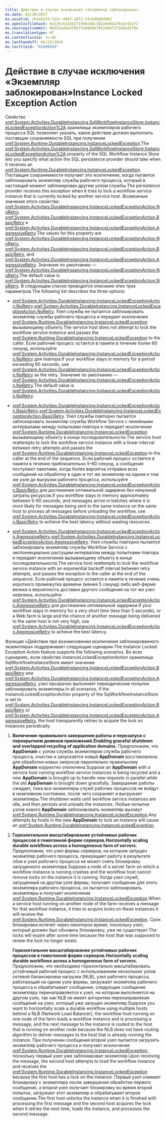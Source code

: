 ```yaml
---
title: Действие в случае исключения «Экземпляр заблокирован»
ms.date: 03/30/2017
ms.assetid: 164a5419-315c-4987-ad72-54cbdb88d402
ms.openlocfilehash: 0cb39c51436271999c66c30210e0da79adc92e72
ms.sourcegitcommit: 9b552addadfb57fab0b9e7852ed4f1f1b8a42f8e
ms.translationtype: HT
ms.contentlocale: ru-RU
ms.lasthandoff: 04/23/2019
ms.locfileid: "61699543"
---
```

# <a name="instance-locked-exception-action"></a><span data-ttu-id="a7cac-102">Действие в случае исключения «Экземпляр заблокирован»</span><span class="sxs-lookup"><span data-stu-id="a7cac-102">Instance Locked Exception Action</span></span>
<span data-ttu-id="a7cac-103">Свойство <xref:System.Activities.DurableInstancing.SqlWorkflowInstanceStore.InstanceLockedExceptionAction%2A> хранилища экземпляров рабочего процесса SQL позволяет указать, какое действие должен выполнить поставщик сохраняемости SQL при получении <xref:System.Runtime.DurableInstancing.InstanceLockedException>.</span><span class="sxs-lookup"><span data-stu-id="a7cac-103">The <xref:System.Activities.DurableInstancing.SqlWorkflowInstanceStore.InstanceLockedExceptionAction%2A> property of the SQL Workflow Instance Store lets you specify what action the SQL persistence provider should take when it receives an <xref:System.Runtime.DurableInstancing.InstanceLockedException>.</span></span> <span data-ttu-id="a7cac-104">Поставщик сохраняемости получает это исключение, когда пытается заблокировать экземпляр службы рабочего процесса, который в настоящий момент заблокирован другим узлом службы.</span><span class="sxs-lookup"><span data-stu-id="a7cac-104">The persistence provider receives this exception when it tries to lock a workflow service instance that is currently locked by another service host.</span></span> <span data-ttu-id="a7cac-105">Возможные значения этого свойства: <xref:System.Activities.DurableInstancing.InstanceLockedExceptionAction.NoRetry>, <xref:System.Activities.DurableInstancing.InstanceLockedExceptionAction.BasicRetry> и <xref:System.Activities.DurableInstancing.InstanceLockedExceptionAction.AggressiveRetry>.</span><span class="sxs-lookup"><span data-stu-id="a7cac-105">The values for this property are <xref:System.Activities.DurableInstancing.InstanceLockedExceptionAction.NoRetry>, <xref:System.Activities.DurableInstancing.InstanceLockedExceptionAction.BasicRetry>, and <xref:System.Activities.DurableInstancing.InstanceLockedExceptionAction.AggressiveRetry>.</span></span> <span data-ttu-id="a7cac-106">Значение по умолчанию — <xref:System.Activities.DurableInstancing.InstanceLockedExceptionAction.NoRetry>.</span><span class="sxs-lookup"><span data-stu-id="a7cac-106">The default value is <xref:System.Activities.DurableInstancing.InstanceLockedExceptionAction.NoRetry>.</span></span> <span data-ttu-id="a7cac-107">В следующем списке приводится описание этих трех параметров.</span><span class="sxs-lookup"><span data-stu-id="a7cac-107">The following list describes the three options:</span></span>  
  
- <span data-ttu-id="a7cac-108"><xref:System.Activities.DurableInstancing.InstanceLockedExceptionAction.NoRetry>.</span><span class="sxs-lookup"><span data-stu-id="a7cac-108"><xref:System.Activities.DurableInstancing.InstanceLockedExceptionAction.NoRetry>.</span></span> <span data-ttu-id="a7cac-109">Узел службы не пытается заблокировать экземпляр службы рабочего процесса и передает исключение <xref:System.Runtime.DurableInstancing.InstanceLockedException> вызывающему объекту.</span><span class="sxs-lookup"><span data-stu-id="a7cac-109">The service host does not attempt to lock the workflow service instance and passes the <xref:System.Runtime.DurableInstancing.InstanceLockedException> to the caller.</span></span>  <span data-ttu-id="a7cac-110">Если рабочий процесс остается в памяти в течение более 60 секунд, используйте <xref:System.Activities.DurableInstancing.InstanceLockedExceptionAction.NoRetry> для повтора.</span><span class="sxs-lookup"><span data-stu-id="a7cac-110">If your workflow stays in memory for a period exceeding 60 seconds, use <xref:System.Activities.DurableInstancing.InstanceLockedExceptionAction.NoRetry> as the retry.</span></span> <span data-ttu-id="a7cac-111">Значение по умолчанию — <xref:System.Activities.DurableInstancing.InstanceLockedExceptionAction.NoRetry>.</span><span class="sxs-lookup"><span data-stu-id="a7cac-111">The default value is <xref:System.Activities.DurableInstancing.InstanceLockedExceptionAction.NoRetry>.</span></span>  
  
- <span data-ttu-id="a7cac-112"><xref:System.Activities.DurableInstancing.InstanceLockedExceptionAction.BasicRetry>.</span><span class="sxs-lookup"><span data-stu-id="a7cac-112"><xref:System.Activities.DurableInstancing.InstanceLockedExceptionAction.BasicRetry>.</span></span> <span data-ttu-id="a7cac-113">Узел службы повторно пытается заблокировать экземпляр службы Workflow Service с линейными интервалами между попытками повтора и передает исключение <xref:System.Runtime.DurableInstancing.InstanceLockedException> вызывающему объекту в конце последовательности.</span><span class="sxs-lookup"><span data-stu-id="a7cac-113">The service host reattempts to lock the workflow service instance with a linear interval between retry attempts and passes the <xref:System.Runtime.DurableInstancing.InstanceLockedException> to the caller at the end of the sequence.</span></span> <span data-ttu-id="a7cac-114">Если рабочий процесс остается в памяти в течение приблизительно 5–60 секунд, а сообщения поступают пакетами, когда более вероятна отправка всех сообщений на обработку в один и тот же экземпляр на одном и том же узле до выгрузки рабочего процесса, используйте <xref:System.Activities.DurableInstancing.InstanceLockedExceptionAction.BasicRetry> для достижения оптимальной задержки без ненужной затраты ресурсов.</span><span class="sxs-lookup"><span data-stu-id="a7cac-114">If you workflow stays in memory approximately between 5-60 seconds, and messages arrive in batches where it is more likely for messages being sent to the same instance on the same host to process all messages before unloading the workflow, use <xref:System.Activities.DurableInstancing.InstanceLockedExceptionAction.BasicRetry> to achieve the best latency without wasting resources.</span></span>  
  
- <span data-ttu-id="a7cac-115"><xref:System.Activities.DurableInstancing.InstanceLockedExceptionAction.AggressiveRetry>.</span><span class="sxs-lookup"><span data-stu-id="a7cac-115"><xref:System.Activities.DurableInstancing.InstanceLockedExceptionAction.AggressiveRetry>.</span></span> <span data-ttu-id="a7cac-116">Узел службы повторно пытается заблокировать экземпляр службы Workflow Service с экспоненциально растущим интервалом между попытками повтора и передает исключение вызывающему объекту в конце последовательности.</span><span class="sxs-lookup"><span data-stu-id="a7cac-116">The service host reattempts to lock the workflow service instance with an exponential backoff interval between retry attempts, and passes the exception to the caller at the end of the sequence.</span></span> <span data-ttu-id="a7cac-117">Если рабочий процесс остается в памяти в течение очень короткого промежутка времени (менее 5 секунд) либо веб-ферма велика и вероятность доставки другого сообщения на тот же узел невелика, используйте <xref:System.Activities.DurableInstancing.InstanceLockedExceptionAction.AggressiveRetry> для достижения оптимальной задержки.</span><span class="sxs-lookup"><span data-stu-id="a7cac-117">If your workflow stays in memory for a very short time (less than 5 seconds), or a Web farm is large and the chance of another message being delivered to the same host is not very high, use <xref:System.Activities.DurableInstancing.InstanceLockedExceptionAction.AggressiveRetry> to achieve the best latency.</span></span>  
  
 <span data-ttu-id="a7cac-118">Функция «Действие при возникновении исключения заблокированного экземпляра» поддерживает следующие сценарии.</span><span class="sxs-lookup"><span data-stu-id="a7cac-118">The Instance Locked Exception Action feature supports the following scenarios.</span></span> <span data-ttu-id="a7cac-119">Во всех сценариях, если свойство instanceLockedExceptionAction хранилища SqlWorkflowInstanceStore имеет значение <xref:System.Activities.DurableInstancing.InstanceLockedExceptionAction.BasicRetry> или <xref:System.Activities.DurableInstancing.InstanceLockedExceptionAction.AggressiveRetry>, узел прозрачно выполняет периодические попытки заблокировать экземпляры.</span><span class="sxs-lookup"><span data-stu-id="a7cac-119">In all scenarios, if the instanceLockedExceptionAction property of the SqlWorkflowInstanceStore is set to <xref:System.Activities.DurableInstancing.InstanceLockedExceptionAction.BasicRetry> or <xref:System.Activities.DurableInstancing.InstanceLockedExceptionAction.AggressiveRetry>, the host transparently retries to acquire the lock on instances periodically.</span></span>  
  
1. <span data-ttu-id="a7cac-120">**Включение правильного завершения работы и перезапуск с перекрытием доменов приложений.**</span><span class="sxs-lookup"><span data-stu-id="a7cac-120">**Enabling graceful shutdown and overlapped recycling of application domains.**</span></span> <span data-ttu-id="a7cac-121">Предположим, что **AppDomain** с узлом службы экземпляров службы рабочего процесса, очистки и запускается новый **AppDomain** восстановлена для обработки новых запросов параллельно правильному  **AppDomain** корректно отключена.</span><span class="sxs-lookup"><span data-stu-id="a7cac-121">Suppose an **AppDomain** with a service host running workflow service instances is being recycled and a new **AppDomain** is brought up to handle new requests in parallel while the old **AppDomain** is brought down gracefully.</span></span> <span data-ttu-id="a7cac-122">Завершение работы ожидает, пока все экземпляры служб рабочих процессов не войдут в неактивном состоянии, после чего сохраняет и выгружает экземпляры.</span><span class="sxs-lookup"><span data-stu-id="a7cac-122">The shutdown waits until workflow service instances are idle, and then persists and unloads the instances.</span></span> <span data-ttu-id="a7cac-123">Любые попытки узлов нового **AppDomain** заблокировать экземпляр вызовут <xref:System.Runtime.DurableInstancing.InstanceLockedException>.</span><span class="sxs-lookup"><span data-stu-id="a7cac-123">Any attempts by hosts in the new **AppDomain** to lock an instance will cause an <xref:System.Runtime.DurableInstancing.InstanceLockedException>.</span></span>  
  
2. <span data-ttu-id="a7cac-124">**Горизонтальное масштабирование устойчивых рабочих процессов в гомогенной ферме серверов.**</span><span class="sxs-lookup"><span data-stu-id="a7cac-124">**Horizontally scaling durable workflows across a homogeneous farm of servers.**</span></span> <span data-ttu-id="a7cac-125">Предположим, что узел фермы серверов, на котором запущен экземпляр рабочего процесса, прекращает работу в результате сбоя и узел рабочего процесса не может снять блокировку запущенного экземпляра.</span><span class="sxs-lookup"><span data-stu-id="a7cac-125">Suppose a node of a server farm on which a workflow instance is running crashes and the workflow host cannot remove locks on the instance it is running.</span></span> <span data-ttu-id="a7cac-126">Когда узел служб, запущенный на другом узле фермы, получает сообщение для этого экземпляра рабочего процесса, он пытается заблокировать экземпляры и получает исключение <xref:System.Runtime.DurableInstancing.InstanceLockedException>.</span><span class="sxs-lookup"><span data-stu-id="a7cac-126">When a service host running on another node of the farm receives a message for that workflow instance, it tries to acquire locks on these instances it will receive the <xref:System.Runtime.DurableInstancing.InstanceLockedException>.</span></span> <span data-ttu-id="a7cac-127">Срок блокировки истечет через некоторое время, поскольку узел, который должен был обновить блокировку, уже не существует.</span><span class="sxs-lookup"><span data-stu-id="a7cac-127">The locks will expire after some time because the host that was supposed to renew the lock no longer exists.</span></span>  
  
     <span data-ttu-id="a7cac-128">**Горизонтальное масштабирование устойчивых рабочих процессов в гомогенной ферме серверов.**</span><span class="sxs-lookup"><span data-stu-id="a7cac-128">**Horizontally scaling durable workflows across a homogeneous farm of servers.**</span></span>  <span data-ttu-id="a7cac-129">Предположим, что необходимо горизонтально масштабировать устойчивый рабочий процесс с использованием нескольких узлов сетевой балансировки нагрузки (NLB), узел рабочего процесса, работающий на одном узле фермы, загружает экземпляр рабочего процесса и обрабатывает сообщение, следующее сообщение экземпляру перенаправляется к узел, на котором выполняется на другом узле, так как NLB не имеет алгоритма перенаправления сообщений на узел, который уже запущен экземпляр.</span><span class="sxs-lookup"><span data-stu-id="a7cac-129">Suppose you want to horizontally scale a durable workflow using multiple hosts behind a NLB (Network Load Balancer), the workflow host running on one node of the farm loads a workflow instance and is processing a message, and the next message to the instance is routed to the host that is running on another node because the NLB does not have routing algorithm to deliver messages to the host that is already running the instance.</span></span> <span data-ttu-id="a7cac-130">При получении сообщения второй узел пытается загрузить экземпляр рабочего процесса и получает исключение <xref:System.Runtime.DurableInstancing.InstanceLockedException>, поскольку первый узел уже заблокировал экземпляр.</span><span class="sxs-lookup"><span data-stu-id="a7cac-130">Upon receiving the message, the second host attempts to load the workflow instance and receives the <xref:System.Runtime.DurableInstancing.InstanceLockedException> because the first host has a lock on the instance.</span></span> <span data-ttu-id="a7cac-131">Первый узел снимает блокировку с экземпляра после завершения обработки первого сообщения, а второй узел получает блокировку во время второй попытки, загружает этот экземпляр и обрабатывает второе сообщение.</span><span class="sxs-lookup"><span data-stu-id="a7cac-131">The first host unlocks the instance when it is finished with processing the first message and the second host acquires the lock when it retries the next time, loads the instance, and processes the second message.</span></span>
